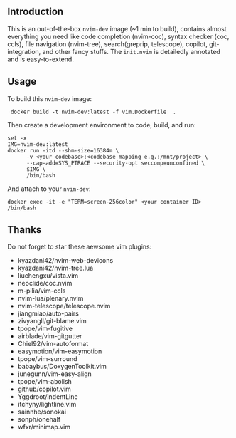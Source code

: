 ## Introduction

This is an out-of-the-box `nvim-dev` image (~1 min to build), contains almost everything you need like code completion (nvim-coc), syntax checker (coc, ccls), file navigation (nvim-tree), search(greprip, telescope), copilot, git-integration, and other fancy stuffs. The `init.nvim` is detailedly annotated and is easy-to-extend.


## Usage

To build this `nvim-dev` image:

```
 docker build -t nvim-dev:latest -f vim.Dockerfile  .
```

Then create a development environment to code, build, and run:

```
set -x
IMG=nvim-dev:latest
docker run -itd --shm-size=16384m \
      -v <your codebase>:<codebase mapping e.g.:/mnt/project> \
      --cap-add=SYS_PTRACE --security-opt seccomp=unconfined \
      $IMG \
      /bin/bash
```

And attach to your `nvim-dev`:

```
docker exec -it -e "TERM=screen-256color" <your container ID> /bin/bash
```

## Thanks

Do not forget to star these aewsome vim plugins:

- kyazdani42/nvim-web-devicons
- kyazdani42/nvim-tree.lua
- liuchengxu/vista.vim
- neoclide/coc.nvim
- m-pilia/vim-ccls
- nvim-lua/plenary.nvim
- nvim-telescope/telescope.nvim
- jiangmiao/auto-pairs
- zivyangll/git-blame.vim
- tpope/vim-fugitive
- airblade/vim-gitgutter
- Chiel92/vim-autoformat
- easymotion/vim-easymotion
- tpope/vim-surround
- babaybus/DoxygenToolkit.vim
- junegunn/vim-easy-align
- tpope/vim-abolish
- github/copilot.vim
- Yggdroot/indentLine
- itchyny/lightline.vim
- sainnhe/sonokai
- sonph/onehalf
- wfxr/minimap.vim
